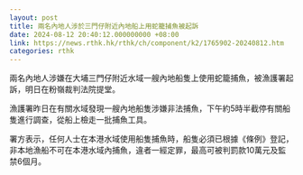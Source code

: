 ```yaml
---
layout: post
title: 兩名內地人涉於三門仔附近內地船上用蛇籠捕魚被起訴
date: 2024-08-12 20:40:12.000000000 +08:00
link: https://news.rthk.hk/rthk/ch/component/k2/1765902-20240812.htm
categories: rthk
---
```


兩名內地人涉嫌在大埔三門仔附近水域一艘內地船隻上使用蛇籠捕魚，被漁護署起訴，明日在粉嶺裁判法院提堂。

漁護署昨日在有關水域發現一艘內地船隻涉嫌非法捕魚，下午約5時半截停有關船隻進行調查，從船上檢走一批捕魚工具。

署方表示，任何人士在本港水域使用船隻捕魚時，船隻必須已根據《條例》登記，非本地漁船不可在本港水域內捕魚，違者一經定罪，最高可被判罰款10萬元及監禁6個月。
